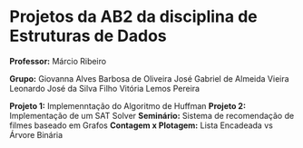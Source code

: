 # Projetos da AB2 da disciplina de Estruturas de Dados

**Professor:** Márcio Ribeiro

**Grupo:**
Giovanna Alves Barbosa de Oliveira
José Gabriel de Almeida Vieira
Leonardo José da Silva Filho
Vitória Lemos Pereira

**Projeto 1:** Implemenntação do Algoritmo de Huffman
**Projeto 2:** Implementação de um SAT Solver
**Seminário:** Sistema de recomendação de filmes baseado em Grafos
**Contagem x Plotagem:** Lista Encadeada vs Árvore Binária
